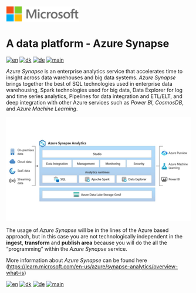 ![microsoft](../../images/microsoft.png)

# A data platform - Azure Synapse

[![en](https://img.shields.io/badge/lang-en-blue.svg)](Synapse.md)
[![dk](https://img.shields.io/badge/lang-da-red.svg)](Synapse-da.md)
[![de](https://img.shields.io/badge/lang-de-yellow.svg)](Synapse-de.md)
[![main](https://img.shields.io/badge/main-document-green.svg)](../../README.md)

*Azure Synapse* is an enterprise analytics service that accelerates time to insight across data warehouses and big data systems. *Azure Synapse* brings together the best of SQL technologies used in enterprise data warehousing, Spark technologies used for big data, Data Explorer for log and time series analytics, Pipelines for data integration and ETL/ELT, and deep integration with other Azure services such as *Power BI*, *CosmosDB*, and *Azure Machine Learning*.

![Figure 1](../../images/english/Slide12.jpg)

The usage of *Azure Synapse* will be in the lines of the Azure based approach, but in this case you are not technologically independent in the **ingest**, **transform** and **publish area** because you will do the all the “programming” within the *Azure Synapse* service.

More information about *Azure Synapse* can be found here (<https://learn.microsoft.com/en-us/azure/synapse-analytics/overview-what-is>)

[![en](https://img.shields.io/badge/lang-en-blue.svg)](Synapse.md)
[![dk](https://img.shields.io/badge/lang-da-red.svg)](Synapse-da.md)
[![de](https://img.shields.io/badge/lang-de-yellow.svg)](Synapse-de.md)
[![main](https://img.shields.io/badge/main-document-green.svg)](../../README.md)
